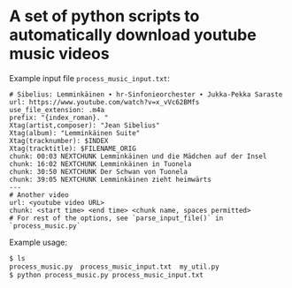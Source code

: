 # A set of python scripts to automatically download youtube music videos

Example input file `process_music_input.txt`:
```
# Sibelius: Lemminkäinen ∙ hr-Sinfonieorchester ∙ Jukka-Pekka Saraste
url: https://www.youtube.com/watch?v=x_vVc62BMfs
use_file_extension: .m4a
prefix: "{index_roman}. "
Xtag(artist,composer): "Jean Sibelius"
Xtag(album): "Lemminkäinen Suite"
Xtag(tracknumber): $INDEX
Xtag(tracktitle): $FILENAME_ORIG
chunk: 00:03 NEXTCHUNK Lemminkäinen und die Mädchen auf der Insel
chunk: 16:02 NEXTCHUNK Lemminkäinen in Tuonela
chunk: 30:50 NEXTCHUNK Der Schwan von Tuonela
chunk: 39:05 NEXTCHUNK Lemminkäinen zieht heimwärts
---
# Another video
url: <youtube video URL>
chunk: <start time> <end time> <chunk name, spaces permitted>
# For rest of the options, see `parse_input_file()` in `process_music.py`
```

Example usage:
```sh
$ ls
process_music.py  process_music_input.txt  my_util.py
$ python process_music.py process_music_input.txt
```
